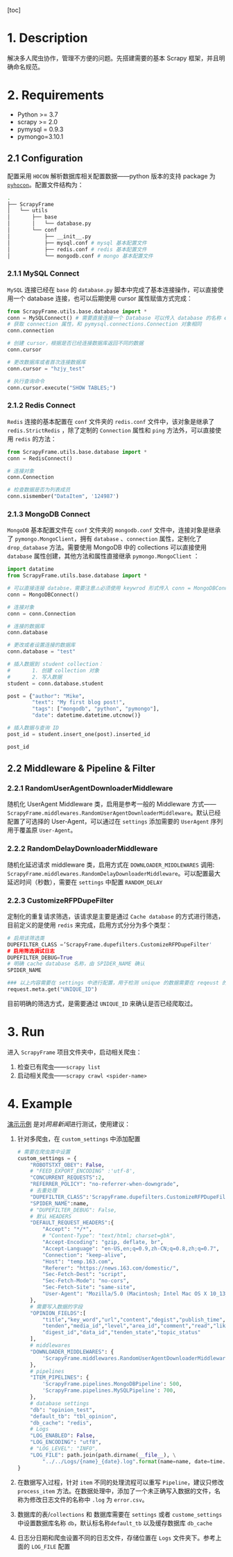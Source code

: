 [toc]

# 1. Description

解决多人爬虫协作，管理不方便的问题。先搭建需要的基本 Scrapy 框架，并且明确命名规范。

# 2. Requirements

* Python >= 3.7
* scrapy >= 2.0
* pymysql = 0.9.3
* pymongo=3.10.1

## 2.1 Configuration

配置采用 `HOCON` 解析数据库相关配置数据——python 版本的支持 package 为 [`pyhocon`](https://github.com/chimpler/pyhocon/)。配置文件结构为：

```bash
.
├── ScrapyFrame
│   └── utils
│       ├── base
│       │   └── database.py
│       └── conf
│           ├── __init__.py
│           ├── mysql.conf # mysql 基本配置文件
│           ├── redis.conf # redis 基本配置文件
│           └── mongodb.conf # mongo 基本配置文件
```

### 2.1.1 MySQL Connect

`MySQL` 连接已经在 `base` 的 `database.py` 脚本中完成了基本连接操作，可以直接使用一个 database 连接，也可以后期使用 cursor 属性赋值方式完成：

```python
from ScrapyFrame.utils.base.database import *
conn = MySQLConnect() # 需要直接连接一个 Database 可以传入 database 的名称 eg: conn = MySQLConnect("hzjy_test")
# 获取 connection 属性，和 pymysql.connections.Connection 对象相同
conn.connection

# 创建 cursor，根据是否已经连接数据库返回不同的数据
conn.cursor

# 更改数据库或者首次连接数据库
conn.cursor = "hzjy_test"

# 执行查询命令
conn.cursor.execute("SHOW TABLES;") 
```

### 2.1.2 Redis Connect

`Redis` 连接的基本配置在 `conf`  文件夹的 `redis.conf` 文件中，该对象是继承了 `redis.StrictRedis` ，除了定制的 `Connection` 属性和 `ping` 方法外，可以直接使用 `redis` 的方法：

```python
from ScrapyFrame.utils.base.database import *
conn = RedisConnect() 

# 连接对象
conn.Connection 

# 检查数据是否为列表成员
conn.sismember("DataItem", '124987')
```

### 2.1.3 MongoDB Connect

`MongoDB` 基本配置文件在 `conf` 文件夹的 `mongodb.conf` 文件中，连接对象是继承了 `pymongo.MongoClient`，拥有 `database` 、`connection` 属性，定制化了 `drop_database` 方法。需要使用 MongoDB 中的 collections 可以直接使用 `database` 属性创建，其他方法和属性直接继承 `pymongo.MongoClient` ：

```python
import datatime
from ScrapyFrame.utils.base.database import *

# 可以直接连接 databse，需要注意⚠️必须使用 keywrod 形式传入 conn = MongoDBConnect(db="test")
conn = MongoDBConnect() 

# 连接对象
conn = conn.Connection

# 连接的数据库
conn.database

# 更改或者设置连接的数据库
conn.database = "test"

# 插入数据到 student collection：
#		1. 创建 collection 对象
#		2. 写入数据
student = conn.database.student

post = {"author": "Mike",
        "text": "My first blog post!",
        "tags": ["mongodb", "python", "pymongo"],
        "date": datetime.datetime.utcnow()}

# 插入数据与查询 ID
post_id = student.insert_one(post).inserted_id

post_id
```

## 2.2 Middleware & Pipeline & Filter

### 2.2.1 RandomUserAgentDownloaderMiddleware

随机化 UserAgent Middleware 类，启用是参考一般的 Middleware 方式—— `ScrapyFrame.middlewares.RandomUserAgentDownloaderMiddleware`。默认已经配置了可选择的 User-Agent，可以通过在 `settings` 添加需要的 `UserAgent` 序列用于覆盖原 `User-Agent`。

### 2.2.2 RandomDelayDownloaderMiddleware

随机化延迟请求 middleware 类，启用方式在 `DOWNLOADER_MIDDLEWARES` 调用: `ScrapyFrame.middlewares.RandomDelayDownloaderMiddleware`。可以配置最大延迟时间（秒数），需要在 `settings` 中配置 `RANDOM_DELAY`

### 2.2.3 CustomizeRFPDupeFilter

定制化的重复请求筛选，该请求是主要是通过 `Cache database` 的方式进行筛选，目前定义的是使用 `redis` 来完成，启用方式分分为多个类型：

```python
# 启用该筛选类
DUPEFILTER_CLASS =’ScrapyFrame.dupefilters.CustomizeRFPDupeFilter'
# 启用筛选调试日志
DUPEFILTER_DEBUG=True
# 明确 cache database 名称，由 SPIDER_NAME 确认
SPIDER_NAME

### 以上内容需要在 settings 中进行配置，用于检测 unique 的数据需要在 reqeust 的 meta 中传入
request.meta.get("UNIQUE_ID")
```

目前明确的筛选方式，是需要通过 `UNIQUE_ID` 来确认是否已经爬取过。



# 3. Run

进入 `ScrapyFrame` 项目文件夹中，启动相关爬虫：

1. 检查已有爬虫——`scrapy list`
2. 启动相关爬虫——`scrapy crawl <spider-name>`

# 4. Example

[演示示例](./ScrapyFrame/ScrapyFrame/spiders/example.py) 是对*网易新闻*进行测试，使用建议：

1. 针对多爬虫，在 `custom_settings` 中添加配置

   ```python
   # 需要在爬虫类中设置
   custom_settings = {
       "ROBOTSTXT_OBEY": False,
       # "FEED_EXPORT_ENCODING" :'utf-8',
       "CONCURRENT_REQUESTS":2,
       "REFERRER_POLICY": "no-referrer-when-downgrade",
       # 去重处理
       "DUPEFILTER_CLASS":'ScrapyFrame.dupefilters.CustomizeRFPDupeFilter',
       "SPIDER_NAME":name,
       # "DUPEFILTER_DEBUG": False,
       # 默认 HEADERS
       "DEFAULT_REQUEST_HEADERS":{
           "Accept": "*/*",
           # "Content-Type": "text/html; charset=gbk",
           "Accept-Encoding": "gzip, deflate, br",
           "Accept-Language": "en-US,en;q=0.9,zh-CN;q=0.8,zh;q=0.7",
           "Connection": "keep-alive",
           "Host": "temp.163.com",
           "Referer": "https://news.163.com/domestic/",
           "Sec-Fetch-Dest": "script",
           "Sec-Fetch-Mode": "no-cors",
           "Sec-Fetch-Site": "same-site",
           "User-Agent": "Mozilla/5.0 (Macintosh; Intel Mac OS X 10_13_6) AppleWebKit/537.36 (KHTML, like Gecko) Chrome/80.0.3987.163 Safari/537.36",
       },
       # 需要写入数据的字段
       "OPINION_FIELDS":[
           "title","key_word","url","content","degist","publish_time","source","author",
           "tenden","media_id","level","area_id","comment","read","like","transpond",
           "digest_id","data_id","tenden_state","topic_status"
       ],
       # middlewares
       "DOWNLOADER_MIDDLEWARES": {
           'ScrapyFrame.middlewares.RandomUserAgentDownloaderMiddleware': 10,
       },
       # pipelines
       "ITEM_PIPELINES": {
           'ScrapyFrame.pipelines.MongoDBPipeline': 500,
           'ScrapyFrame.pipelines.MySQLPipeline': 700,
       },
       # database settings
       "db": "opinion_test",
       "default_tb": "tbl_opinion", 
       "db_cache": "redis",
       # Logs
       "LOG_ENABLED": False,
       "LOG_ENCODING": "utf8",
       # "LOG_LEVEL": "INFO",
       "LOG_FILE": path.join(path.dirname(__file__), \
           "../../Logs/{name}_{date}.log".format(name=name, date=time.strftime("%Y%m%d", time.localtime())))
   }
   ```

2. 在数据写入过程，针对 `item` 不同的处理流程可以重写 `Pipeline`，建议只修改 `process_item` 方法。在数据处理中，添加了一个未正确写入数据的文件，名称为修改日志文件的名称中 `.log` 为 `error.csv`。

3. 数据库的表/`collections` 和 数据库需要在 `settings` 或者 `custome_settings` 中设置数据库名称 `db`，默认标名称`default_tb` 以及缓存数据库 `db_cache`

4. 日志分日期和爬虫设置不同的日志文件，存储位置在 `Logs` 文件夹下。参考上面的 `LOG_FILE` 配置